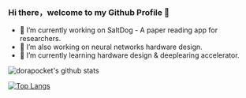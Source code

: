 ### Hi there，welcome to my Github Profile 👋

- 🔭 I’m currently working on SaltDog - A paper reading app for researchers.
- 🔭 I’m also working on neural networks hardware design. 
- 🌱 I’m currently learning hardware design & deeplearing accelerator.

![dorapocket's github stats](https://github-readme-stats-mu-one-24.vercel.app/api?username=dorapocket&show_icons=true)

[![Top Langs](https://github-readme-stats-mu-one-24.vercel.app/api/top-langs/?username=dorapocket&hide=php&layout=compact)](https://github.com/dorapocket)
